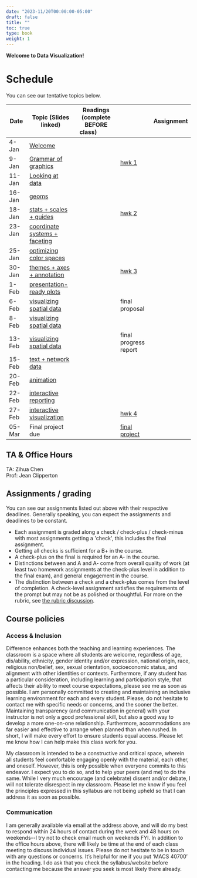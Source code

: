 ```yaml
---
date: "2023-11/20T00:00:00-05:00"
draft: false
title: ""
toc: true
type: book
weight: 1
---
```


**Welcome to Data Visualization!** 

# Schedule 
You can see our tentative topics below. 

| Date   | Topic (Slides linked)   | Readings (complete BEFORE class) &nbsp; &nbsp;   &nbsp; &nbsp; &nbsp;  |   |Assignment      | 
| ------ | ----------------------------- | --------------- | --------------- | --------------- | 
| 4-Jan  | [Welcome](slides/01-intro)  |    |
| 9-Jan  |  [Grammar of graphics](slides/02-grammar-of-graphics)  || [hwk 1](/assignments/assign1/)   |     
| 11-Jan | [Looking at data ](slides/03-look-at-data)       | |                 |
| 16-Jan | [geoms](slides/04-geoms) 	|               ||
| 18-Jan | [stats + scales + guides ](slides/05-stats-scales-guides)    || [hwk 2](/assignments/assign2/)       |
| 23-Jan  &nbsp; &nbsp;| [coordinate systems + faceting](slides/06-coordinates-facets)|   &nbsp; &nbsp;
| 25-Jan | [optimizing color spaces ](slides/07-optimizing-color-spaces)       |           |
| 30-Jan | [themes + axes + annotation](slides/08-themes-axes-annotations)  | |[hwk 3](/assignments/assign3/)   |
| 1-Feb  | [presentation-ready plots](slides/09-presentation-ready-plots)   | |              |
| 6-Feb  | [visualizing spatial data ](slides/11-visualize-spatial-i) || final proposal |
| 8-Feb  | [visualizing spatial data](slides/12-visualize-spatial-ii)   | |             |
| 13-Feb | [visualizing spatial data](slides/13-visualize-text-network)   |  |        final progress report    |
| 15-Feb | [text + network data ](slides/13-visualize-text-network)  |    |          |
| 20-Feb | [animation  ](slides/14-animation)     |           ||
| 22-Feb | [interactive reporting](slides/15-interactive-reporting)   |   |           |
| 27-Feb | [interactive visualization](slides/16-interactive-visualization)  | | [hwk 4](/assignments/assign4/)   |
| 05-Mar | Final project due             |  | [final project](/assignments/final-project/)|


## TA & Office Hours 
TA: Zihua Chen <br>
Prof: Jean Clipperton

## Assignments / grading
You can see our assignments listed out above with their respective deadlines. Generally speaking, you can expect the assignments and deadlines to be constant. 

* Each assignment is graded along a check / check-plus / check-minus with most assignments getting a 'check', this includes the final assignment. 
* Getting all checks is sufficient for a B+ in the course. 
* A check-plus on the final is required for an A- in the course. 
* Distinctions between and A and A- come from overall quality of work (at least two homework assignments at the check-plus level in addition to the final exam), and general engagement in the course. 
* The distinction between a check and a check-plus comes from the level of completion. A check-level assignment satisfies the requirements of the prompt but may not be as polished or thoughtful. For more on the rubric, see [the rubric discussion](/faq/homework-evaluations).

## Course policies
### Access & Inclusion
Difference enhances both the teaching and learning experiences. The classroom is a space where all students are welcome, regardless of age, dis/ability, ethnicity, gender identity and/or expression, national origin, race, religious non/belief, sex, sexual orientation, socioeconomic status, and alignment with other identities or contexts. Furthermore, if any student has a particular consideration, including learning and participation style, that affects their ability to meet course expectations, please see me as soon as possible. I am personally committed to creating and maintaining an inclusive learning environment for each and every student. Please, do not hesitate to contact me with specific needs or concerns, and the sooner the better. Maintaining transparency (and communication in general) with your instructor is not only a good professional skill, but also a good way to develop a more one-on-one relationship. Furthermore, accommodations are far easier and effective to arrange when planned than when rushed. In short, I will make every effort to ensure students equal access. Please let me know how I can help make this class work for you.

 

My classroom is intended to be a constructive and critical space, wherein all students feel comfortable engaging openly with the material, each other, and oneself. However, this is only possible when everyone commits to this endeavor. I expect you to do so, and to help your peers (and me) to do the same. While I very much encourage (and celebrate) dissent and/or debate, I will not tolerate disrespect in my classroom. Please let me know if you feel the principles expressed in this syllabus are not being upheld so that I can address it as soon as possible.

 

### Communication
I am generally available via email at the address above, and will do my best to respond within 24 hours of contact during the week and 48 hours on weekends--I try not to check email much on weekends FYI. In addition to the office hours above, there will likely be time at the end of each class meeting to discuss individual issues. Please do not hesitate to be in touch with any questions or concerns. It’s helpful for me if you put ‘MACS 40700’ in the heading. I do ask that you check the syllabus/website before contacting me because the answer you seek is most likely there already.

